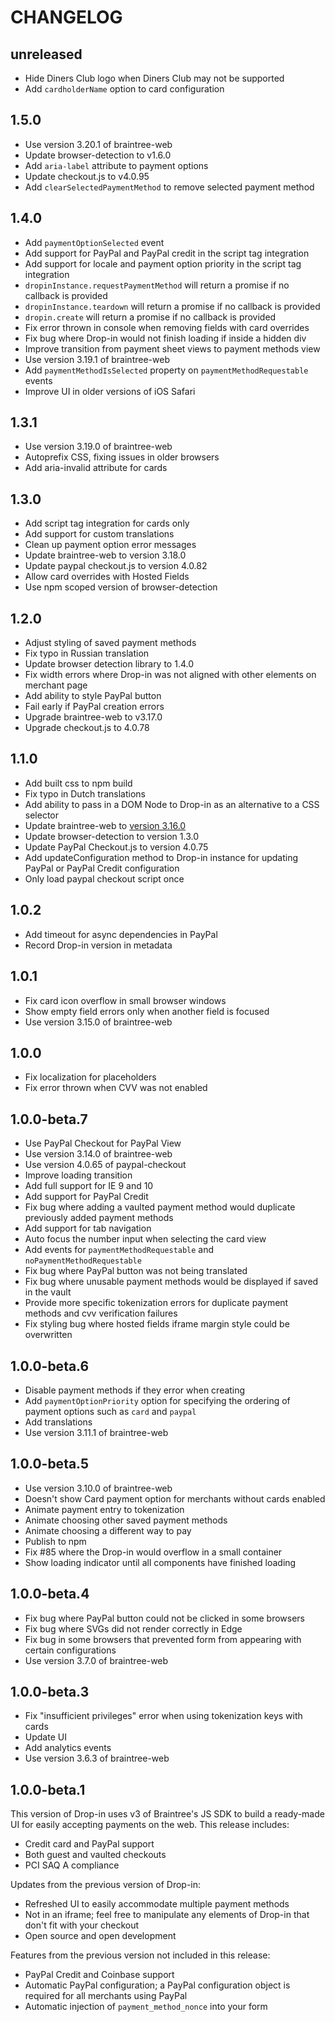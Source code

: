 CHANGELOG
=========

unreleased
----------
- Hide Diners Club logo when Diners Club may not be supported
- Add `cardholderName` option to card configuration

1.5.0
-----
- Use version 3.20.1 of braintree-web
- Update browser-detection to v1.6.0
- Add `aria-label` attribute to payment options
- Update checkout.js to v4.0.95
- Add `clearSelectedPaymentMethod` to remove selected payment method

1.4.0
------
- Add `paymentOptionSelected` event
- Add support for PayPal and PayPal credit in the script tag integration
- Add support for locale and payment option priority in the script tag integration
- `dropinInstance.requestPaymentMethod` will return a promise if no callback is provided
- `dropinInstance.teardown` will return a promise if no callback is provided
- `dropin.create` will return a promise if no callback is provided
- Fix error thrown in console when removing fields with card overrides
- Fix bug where Drop-in would not finish loading if inside a hidden div
- Improve transition from payment sheet views to payment methods view
- Use version 3.19.1 of braintree-web
- Add `paymentMethodIsSelected` property on `paymentMethodRequestable` events
- Improve UI in older versions of iOS Safari

1.3.1
-----
- Use version 3.19.0 of braintree-web
- Autoprefix CSS, fixing issues in older browsers
- Add aria-invalid attribute for cards

1.3.0
------
- Add script tag integration for cards only
- Add support for custom translations
- Clean up payment option error messages
- Update braintree-web to version 3.18.0
- Update paypal checkout.js to version 4.0.82
- Allow card overrides with Hosted Fields
- Use npm scoped version of browser-detection

1.2.0
------
- Adjust styling of saved payment methods
- Fix typo in Russian translation
- Update browser detection library to 1.4.0
- Fix width errors where Drop-in was not aligned with other elements on merchant page
- Add ability to style PayPal button
- Fail early if PayPal creation errors
- Upgrade braintree-web to v3.17.0
- Upgrade checkout.js to 4.0.78

1.1.0
------
- Add built css to npm build
- Fix typo in Dutch translations
- Add ability to pass in a DOM Node to Drop-in as an alternative to a CSS selector
- Update braintree-web to [version 3.16.0](https://github.com/braintree/braintree-web/blob/master/CHANGELOG.md#3160)
- Update browser-detection to version 1.3.0
- Update PayPal Checkout.js to version 4.0.75
- Add updateConfiguration method to Drop-in instance for updating PayPal or PayPal Credit configuration
- Only load paypal checkout script once

1.0.2
-----
- Add timeout for async dependencies in PayPal
- Record Drop-in version in metadata

1.0.1
-----
- Fix card icon overflow in small browser windows
- Show empty field errors only when another field is focused
- Use version 3.15.0 of braintree-web

1.0.0
-----
- Fix localization for placeholders
- Fix error thrown when CVV was not enabled

1.0.0-beta.7
----------
- Use PayPal Checkout for PayPal View
- Use version 3.14.0 of braintree-web
- Use version 4.0.65 of paypal-checkout
- Improve loading transition
- Add full support for IE 9 and 10
- Add support for PayPal Credit
- Fix bug where adding a vaulted payment method would duplicate previously added payment methods
- Add support for tab navigation
- Auto focus the number input when selecting the card view
- Add events for `paymentMethodRequestable` and `noPaymentMethodRequestable`
- Fix bug where PayPal button was not being translated
- Fix bug where unusable payment methods would be displayed if saved in the vault
- Provide more specific tokenization errors for duplicate payment methods and cvv verification failures
- Fix styling bug where hosted fields iframe margin style could be overwritten

1.0.0-beta.6
------------
- Disable payment methods if they error when creating
- Add `paymentOptionPriority` option for specifying the ordering of payment options such as `card` and `paypal`
- Add translations
- Use version 3.11.1 of braintree-web

1.0.0-beta.5
------------
- Use version 3.10.0 of braintree-web
- Doesn't show Card payment option for merchants without cards enabled
- Animate payment entry to tokenization
- Animate choosing other saved payment methods
- Animate choosing a different way to pay
- Publish to npm
- Fix #85 where the Drop-in would overflow in a small container
- Show loading indicator until all components have finished loading

1.0.0-beta.4
------------
- Fix bug where PayPal button could not be clicked in some browsers
- Fix bug where SVGs did not render correctly in Edge
- Fix bug in some browsers that prevented form from appearing with certain configurations
- Use version 3.7.0 of braintree-web

1.0.0-beta.3
------------

- Fix "insufficient privileges" error when using tokenization keys with cards
- Update UI
- Add analytics events
- Use version 3.6.3 of braintree-web

1.0.0-beta.1
------------

This version of Drop-in uses v3 of Braintree's JS SDK to build a ready-made UI for easily accepting payments on the web. This release includes:

- Credit card and PayPal support
- Both guest and vaulted checkouts
- PCI SAQ A compliance

Updates from the previous version of Drop-in:

- Refreshed UI to easily accommodate multiple payment methods
- Not in an iframe; feel free to manipulate any elements of Drop-in that don't fit with your checkout
- Open source and open development

Features from the previous version not included in this release:

- PayPal Credit and Coinbase support
- Automatic PayPal configuration; a PayPal configuration object is required for all merchants using PayPal
- Automatic injection of `payment_method_nonce` into your form
